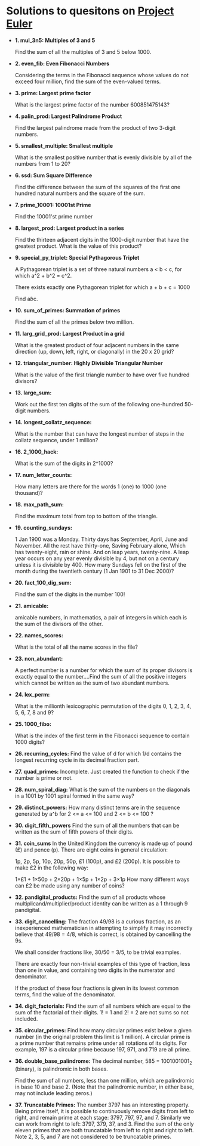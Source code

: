 # Solutions to quesitons on [Project Euler](https://projecteuler.net/archives)
- **1. mul_3n5: Multiples of 3 and 5**

  Find the sum of all the multiples of 3 and 5 below 1000.

- **2. even_fib: Even Fibonacci Numbers**

  Considering the terms in the Fibonacci sequence whose values do not exceed four million, find the sum of the even-valued terms.

- **3. prime: Largest prime factor**

  What is the largest prime factor of the number 600851475143?

- **4. palin_prod: Largest Palindrome Product**

  Find the largest palindrome made from the product of two 3-digit numbers.
  
- **5. smallest_multiple: Smallest multiple**

  What is the smallest positive number that is evenly divisible by all of the numbers from 1 to 20?

- **6. ssd: Sum Square Difference**

  Find the difference between the sum of the squares of the first one hundred natural numbers and the square of the sum.

- **7. prime_10001: 10001st Prime**

  Find the 10001'st prime number

- **8. largest_prod: Largest product in a series**

  Find the thirteen adjacent digits in the 1000-digit number that have the greatest product. What is the value of this product?

- **9. special_py_triplet: Special Pythagorous Triplet**

  A Pythagorean triplet is a set of three natural numbers a < b < c, for which a^2 + b^2 = c^2.

  There exists exactly one Pythagorean triplet for which a + b + c = 1000

  Find a*b*c.

- **10. sum_of_primes: Summation of primes**

  Find the sum of all the primes below two million.

- **11. larg_grid_prod: Largest Product in a grid**

  What is the greatest product of four adjacent numbers in the same direction (up, down, left, right, or diagonally) in the 20 x 20 grid?

- **12. triangular_number: Highly Divisible Triangular Number**

  What is the value of the first triangle number to have over five hundred divisors?

- **13. large_sum:**

  Work out the first ten digits of the sum of the following one-hundred 50-digit numbers.

- **14. longest_collatz_sequence:**

  What is the number that can have the longest number of steps in the collatz sequence, under 1 million?

- **16. 2_1000_hack:**

  What is the sum of the digits in 2^1000?

- **17. num_letter_counts:**

  How many letters are there for the words 1 (one) to 1000 (one thousand)?

- **18. max_path_sum:**

  Find the maximum total from top to bottom of the triangle.

- **19. counting_sundays:**

  1 Jan 1900 was a Monday. Thirty days has September, April, June and November. All the rest have thirty-one, Saving February alone, Which has twenty-eight, rain or shine. And on leap years, twenty-nine. A leap year occurs on any year evenly divisible by 4, but not on a century unless it is divisible by 400. How many Sundays fell on the first of the month during the twentieth century (1 Jan 1901 to 31 Dec 2000)?

- **20. fact_100_dig_sum:**

  Find the sum of the digits in the number 100!

- **21. amicable:**

  amicable numbers, in mathematics, a pair of integers in which each is the sum of the divisors of the other.

- **22. names_scores:**

  What is the total of all the name scores in the file?

- **23. non_abundant:**

  A perfect number is a number for which the sum of its proper divisors is exactly equal to the number....Find the sum of all the positive integers which cannot be written as the sum of two abundant numbers.

- **24. lex_perm:**

  What is the millionth lexicographic permutation of the digits 0, 1, 2, 3, 4, 5, 6, 7, 8 and 9?

- **25. 1000_fibo:**

  What is the index of the first term in the Fibonacci sequence to contain 1000 digits?

- **26. recurring_cycles:**
  Find the value of d for which 1/d contains the longest recurring cycle in its decimal fraction part.

- **27. quad_primes:**
  Incomplete. Just created the function to check if the number is prime or not.

- **28. num_spiral_diag:**
  What is the sum of the numbers on the diagonals in a 1001 by 1001 spiral formed in the same way?

- **29. distinct_powers:**
  How many distinct terms are in the sequence generated by a^b for 2 <= a <= 100 and 2 <= b <= 100 ?

- **30. digit_fifth_powers**
  Find the sum of all the numbers that can be written as the sum of fifth powers of their digits.

- **31. coin_sums**
  In the United Kingdom the currency is made up of pound (£) and pence (p). There are eight coins in general circulation:

  1p, 2p, 5p, 10p, 20p, 50p, £1 (100p), and £2 (200p).
  It is possible to make £2 in the following way:

  1×£1 + 1×50p + 2×20p + 1×5p + 1×2p + 3×1p
  How many different ways can £2 be made using any number of coins?

- **32. pandigital_products:**
  Find the sum of all products whose multiplicand/multiplier/product identity can be written as a 1 through 9 pandigital.

- **33. digit_cancelling:**
  The fraction 49/98 is a curious fraction, as an inexperienced mathematician in attempting to simplify it may incorrectly believe that 49/98 = 4/8, which is correct, is obtained by cancelling the 9s.

  We shall consider fractions like, 30/50 = 3/5, to be trivial examples.

  There are exactly four non-trivial examples of this type of fraction, less than one in value, and containing two digits in the numerator and denominator.

  If the product of these four fractions is given in its lowest common terms, find the value of the denominator.

- **34. digit_factorials:**
  Find the sum of all numbers which are equal to the sum of the factorial of their digits. 1! = 1 and 2! = 2 are not sums so not included.

- **35. circular_primes:**
  Find how many circular primes exist below a given number (in the original problem this limit is 1 million). A circular prime is a prime number that remains prime under all rotations of its digits. For example, 197 is a circular prime because 197, 971, and 719 are all prime.

- **36. double_base_palindrome:**
  The decimal number, 585 = 1001001001<sub>2</sub> (binary), is palindromic in both bases.
  
  Find the sum of all numbers, less than one million, which are palindromic in base 10 and base 2. (Note that the palindromic number, in either base, may not include leading zeros.)

- **37. Truncatable Primes:**
  The number 3797 has an interesting property. Being prime itself, it is possible to continuously remove digits from left to right, and remain prime at each stage: 3797, 797, 97, and 7. Similarly we can work from right to left: 3797, 379, 37, and 3.
  Find the sum of the only eleven primes that are both truncatable from left to right and right to left.
  Note 2, 3, 5, and 7 are not considered to be truncatable primes.
